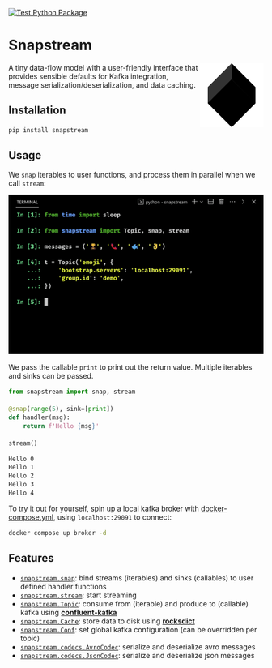 [![Test Python Package](https://github.com/Menziess/snapstream/actions/workflows/python-test.yml/badge.svg)](https://github.com/Menziess/snapstream/actions/workflows/python-test.yml)

# Snapstream

<img src="https://raw.githubusercontent.com/menziess/snapstream/master/res/logo.png" width="25%" height="25%" align="right" />

A tiny data-flow model with a user-friendly interface that provides sensible defaults for Kafka integration, message serialization/deserialization, and data caching.

## Installation

```sh
pip install snapstream
```

## Usage

We `snap` iterables to user functions, and process them in parallel when we call `stream`:

![demo](res/demo.gif)

We pass the callable `print` to print out the return value. Multiple iterables and sinks can be passed.

```py
from snapstream import snap, stream

@snap(range(5), sink=[print])
def handler(msg):
    return f'Hello {msg}'

stream()
```

```sh
Hello 0
Hello 1
Hello 2
Hello 3
Hello 4
```

To try it out for yourself, spin up a local kafka broker with [docker-compose.yml](docker-compose.yml), using `localhost:29091` to connect:

```sh
docker compose up broker -d
```

## Features

- [`snapstream.snap`](snapstream/__init__.py): bind streams (iterables) and sinks (callables) to user defined handler functions
- [`snapstream.stream`](snapstream/__init__.py): start streaming
- [`snapstream.Topic`](snapstream/core.py): consume from (iterable) and produce to (callable) kafka using [**confluent-kafka**](https://docs.confluent.io/platform/current/clients/confluent-kafka-python/html/index.html)
- [`snapstream.Cache`](snapstream/caching.py): store data to disk using [**rocksdict**](https://congyuwang.github.io/RocksDict/rocksdict.html)
- [`snapstream.Conf`](snapstream/core.py): set global kafka configuration (can be overridden per topic)
- [`snapstream.codecs.AvroCodec`](snapstream/codecs.py): serialize and deserialize avro messages
- [`snapstream.codecs.JsonCodec`](snapstream/codecs.py): serialize and deserialize json messages
